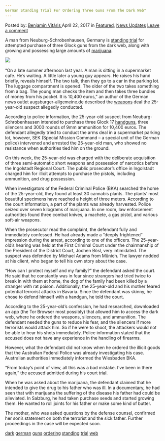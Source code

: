 ```yaml
---
German Standing Trial For Ordering Three Guns From The Dark Web"
---
```

<article class="post-listing post-19329 post type-post status-publish format-standard has-post-thumbnail hentry  tag-dark tag-german tag-guns tag-ordering tag-standing tag-trial tag-web">
<div class="post-inner">
    <span>Posted by: <a href="https://www.deepdotweb.com/author/benjaminvi/" title="">Benjamin Vitáris </a></span>
<span>April 22, 2017</span>
<span>in <a href="https://www.deepdotweb.com/category/deepdot-news/" rel="category tag">Featured</a>, <a href="https://www.deepdotweb.com/category/news-updates/" rel="category tag">News Updates</a></span>
<span><a href="https://www.deepdotweb.com/2017/04/22/german-standing-trial-ordering-three-guns-dark-web/#respond">Leave a comment</a></span>
</p>
<div class="clear"></div>
    
<p>A man from Neuburg-Schrobenhausen, Germany is <a href="http://www.augsburger-allgemeine.de/aichach/Waffendeal-auf-Supermarkt-Parkplatz-25-Jaehriger-vor-Gericht-id41097951.html">standing trial</a> for attempted purchase of three Glock guns from the dark web, along with growing and possessing large amounts of <a href="https://www.deepdotweb.com/2017/02/11/teenager-spends-18k-marijuana-darknet-markets-gets-sentenced-community-service/">marijuana</a>.</p>
<p><img class="wp-image-19333 aligncenter" src="/imgs/2017/04/word-image-28.jpeg" srcset="/imgs/2017/04/word-image-28.jpeg 572w, /imgs/2017/04/word-image-28-300x169.jpeg 300w" sizes="(max-width: 572px) 100vw, 572px" /></p>
<p>“On a late summer afternoon last year. A man is sitting in a supermarket cafe. He&#8217;s waiting. A little later a young guy appears. He raises his hand briefly, reveals himself. The two talk, then they go to a car in the parking lot. The luggage compartment is opened. The older of the two takes something from a bag. The young man checks the item and then takes three bundles of money from his pocket. It is 10,400 euros,” an author of the German news outlet augsburger-allgemeine.de described the <a href="https://www.deepdotweb.com/2017/03/29/weapon-vendor-sold-gun-munich-shooter-formally-charged/">weapons</a> deal the 25-year-old suspect allegedly conducted.</p>
<p>According to police information, the 25-year-old suspect from Neuburg-Schrobenhausen intended to purchase three Glock 17 <a href="https://www.deepdotweb.com/tag/gun/">handguns</a>, three silencers and 3000 rounds of 9mm ammunition for 10,400 euros. The defendant allegedly tried to conduct the arms deal in a supermarket parking lot, however, SEK (Special Mission Command – a special unit of the German police) intervened and arrested the 25-year-old man, who showed no resistance when authorities tied him on the ground.</p>
<p>On this week, the 25-year-old was charged with the deliberate acquisition of three semi-automatic short weapons and possession of narcotics before the Ingolstadt Regional Court. The public prosecutor&#8217;s office in Ingolstadt charged him for illicit attempts to purchase the pistols, including ammunition, and drug possession.</p>
<p>When investigators of the Federal Criminal Police (BKA) searched the home of the 25-year-old, they found at least 30 cannabis plants. The plants’ most beautiful specimens have reached a height of three meters. According to the court information, a part of the plants was already harvested. Police seized over seven kilograms of marijuana. In one room, law enforcement authorities found three combat knives, a machete, a gas pistol, and various soft-air weapons.</p>
<p>When the prosecutor read the complaint, the defendant fully and immediately confessed. He had already made a &#8220;deeply frightened&#8221; impression during the arrest, according to one of the officers. The 25-year-old’s hearing was held at the First Criminal Court under the chairmanship of the President of the District Court, Jochen Bösl, very intimidated. The suspect was defended by Michael Adams from Münich. The lawyer nodded at his client, who began to tell his own story about the case.</p>
<p>“How can I protect myself and my family?” the defendant asked the court. He said that he constantly was in fear since strangers had tried twice to break in with them at home, the dog of the family had been killed by a stranger with rat poison. Additionally, the 25-year-old and his mother feared potential terrorist attacks in Bavaria. Since the defendant was skinny, he chose to defend himself with a handgun, he told the court.</p>
<p>According to the 25-year-old’s confession, he had researched, downloaded an app (the Tor Browser most possibly) that allowed him to access the dark web, where he ordered the weapons, silencers, and ammunition. The defendant needed the guns to reduce his fear, and the silencers if more terrorists would attack him. So if he were to shoot, the attackers would not be able to hear his shots immediately. Police information stated that the accused does not have any experience in the handling of firearms.</p>
<p>However, what the defendant did not know when he ordered the illicit goods that the Australian Federal Police was already investigating his case. Australian authorities immediately informed the Wiesbaden BKA.</p>
<p>&#8220;From today&#8217;s point of view, all this was a bad mistake. I&#8217;ve been in there again,” the accused admitted during his court trial.</p>
<p>When he was asked about the marijuana, the defendant claimed that he intended to give the drug to his father who was ill. In a documentary, he had seen that with marijuana the suffering of the disease his father had could be alleviated. In Salzburg, he had taken purchase seeds and started growing them. He wanted to roll joints for his father or make some kind of butter.</p>
<p>The mother, who was asked questions by the defense counsel, confirmed her son&#8217;s statement on both the terrorist and the sick father. Further proceedings in the case will be expected soon.</p>
</div>
<a href="https://www.deepdotweb.com/tag/dark/" rel="tag">dark</a> <a href="https://www.deepdotweb.com/tag/german/" rel="tag">german</a> <a href="https://www.deepdotweb.com/tag/guns/" rel="tag">guns</a> <a href="https://www.deepdotweb.com/tag/ordering/" rel="tag">ordering</a> <a href="https://www.deepdotweb.com/tag/standing/" rel="tag">standing</a> <a href="https://www.deepdotweb.com/tag/trial/" rel="tag">trial</a> <a href="https://www.deepdotweb.com/tag/web/" rel="tag">web</a></span> <span style="display:none" class="updated">2017-04-22</span>
<div style="display:none" class="vcard author" itemprop="author" itemscope itemtype="http://schema.org/Person"><strong class="fn" itemprop="name"><a href="https://www.deepdotweb.com/author/benjaminvi/" title="Posts by Benjamin Vitáris" rel="author">Benjamin Vitáris</a></strong></div>
    
